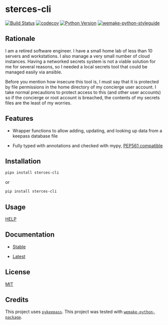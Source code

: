# sterces-cli

[![Build Status](https://github.com/wtfo-guru/sterces/workflows/Sterces-cli/badge.svg?branch=main&event=push)](https://github.com/wtfo-guru/sterces/actions?query=workflow%3ASterces)
[![codecov](https://codecov.io/gh/wtfo-guru/sterces/branch/main/graph/badge.svg)](https://codecov.io/gh/wtfo-guru/sterces)
[![Python Version](https://img.shields.io/pypi/pyversions/sterces.svg)](https://pypi.org/project/sterces/)
[![wemake-python-styleguide](https://img.shields.io/badge/style-wemake-000000.svg)](https://github.com/wemake-services/wemake-python-styleguide)

## Rationale

I am a retired software engineer. I have a small home lab of less than 10 servers and
workstations. I also manage a very small number of cloud instances. Having a networked
secrets system is not a viable solution for me for several reasons, so I needed a local
secrets tool that could be managed easily via ansible.

Before you mention how insecure this tool is, I must say that it is protected by file
permissions in the home directory of my concierge user account. I take normal
precautions to protect access to this (and other user accounts) so if the concierge or
root account is breached, the contents of my secrets files are the least of my worries.

## Features

- Wrapper functions to allow adding, updating, and looking up data from a keepass database file

- Fully typed with annotations and checked with mypy, [PEP561 compatible](https://www.python.org/dev/peps/pep-0561/)

## Installation

```bash
pipx install sterces-cli

```

or

```bash
pip install sterces-cli

```

## Usage

[HELP](https://github.com/wtfo-guru/sterces-cli/blob/main/USAGE.md)

## Documentation

- [Stable](https://sterces-cli.readthedocs.io/en/stable)

- [Latest](https://sterces-cli.readthedocs.io/en/latest)

## License

[MIT](https://github.com/wtfo-guru/sterces-cli/blob/main/LICENSE)

## Credits

This project uses [`pykeepass`](https://github.com/libkeypass/pykeepass).
This project was tested with [`wemake-python-package`](https://github.com/wemake-services/wemake-python-package).
